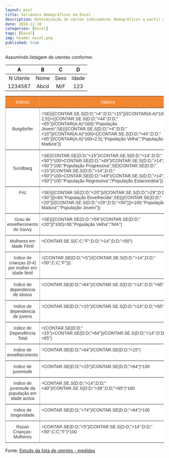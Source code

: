 ```yaml
---
layout: post
title: Variáveis demográficas em Excel
description: Determinação de vários indicadores demográficos a partir de listagem de utentes
date: 2018-12-10
categories: [Excel]
tags: [Excel]
img: header_excel.png
published: true
---
```

Assumindo listagem de utentes conforme:<center>

|     A    |   B  |   C  |   D   |
|:--------:|:----:|:----:|:-----:|
| N Utente | Nome | Sexo | Idade |
| 1234567 | Abcd | M/F | 123 |
</center>

<style type="text/css">
.tg  {border-collapse:collapse;border-spacing:0;border-color:#aaa;}
.tg td{font-family:Arial, sans-serif;font-size:14px;padding:10px 5px;border-style:solid;border-width:1px;overflow:hidden;word-break:normal;border-color:#aaa;color:#333;background-color:#fff;}
.tg th{font-family:Arial, sans-serif;font-size:14px;font-weight:normal;padding:10px 5px;border-style:solid;border-width:1px;overflow:hidden;word-break:normal;border-color:#aaa;color:#fff;background-color:#f38630;}
.tg .tg-c3ow{border-color:inherit;text-align:center;vertical-align:top}
.tg .tg-uys7{border-color:inherit;text-align:center}
.tg .tg-xldj{border-color:inherit;text-align:left}
.tg .tg-0pky{border-color:inherit;text-align:left;vertical-align:top}
</style>
<table class="tg">
  <tr>
    <th class="tg-uys7">Indices</th>
    <th class="tg-uys7">Valores</th>
  </tr>
  <tr>
    <td class="tg-uys7">Burgdorfer</td>
    <td class="tg-xldj">=SE(((CONTAR.SE.S(D:D;">4";D:D;"<15"))/(CONTAR(A:A)*100-2,5))>((CONTAR.SE.S(D:D;">44";D:D;"<65"))/CONTAR(A:A)*100);"População Jovem";SE(((CONTAR.SE.S(D:D;">4";D:D;"<15"))/CONTAR(A:A)*100)<((CONTAR.SE.S(D:D;">44";D:D;"<65"))/CONTAR(A:A)*100+2,5);"População Velha";"População Madura"))</td>
  </tr>
  <tr>
    <td class="tg-uys7">Sundbarg</td>
    <td class="tg-xldj">=SE(CONTAR.SE(D:D;"<15")/CONTAR.SE.S(D:D;">14";D:D;"<50")*100>CONTAR.SE(D:D;">49")/CONTAR.SE.S(D:D;">14";D:D;"<50")*100;"População Progressiva";SE(CONTAR.SE(D:D;"<15")/CONTAR.SE.S(D:D;">14";D:D;"<50")*100>CONTAR.SE(D:D;">49")/CONTAR.SE.S(D:D;">14";D:D;"<50")*100;"População Regressiva";"População Estacionária"))</td>
  </tr>
  <tr>
    <td class="tg-c3ow">Friz</td>
    <td class="tg-0pky">=SE(((CONTAR.SE(D:D;"<20"))/(CONTAR.SE.S(D:D;">29";D:D;"<50")))<60;"População Envelhecida";SE(((CONTAR.SE(D:D;"<20"))/(CONTAR.SE.S(D:D;">29";D:D;"<50")))<160;"População Madura";"População Jovem"))</td>
  </tr>
  <tr>
    <td class="tg-c3ow">Grau de envelhecimento de Sauvy</td>
    <td class="tg-0pky">=SE(((CONTAR.SE(D:D;">59")/CONTAR.SE(D:D;"<20"))*100)>30;"População Velha";"N/A")</td>
  </tr>
  <tr>
    <td class="tg-c3ow">Mulheres em Idade Fértil</td>
    <td class="tg-0pky">=CONTAR.SE.S(C:C;"F";D:D;">14";D:D;"<50")</td>
  </tr>
  <tr>
    <td class="tg-c3ow">Indice de crianças (0-4) por mulher em idade fértil</td>
    <td class="tg-0pky">=(CONTAR.SE(D:D;"<5")/(CONTAR.SE.S(D:D;">14";D:D;"<50";C:C;"F")))</td>
  </tr>
  <tr>
    <td class="tg-c3ow">Indice de dependencia de idosos</td>
    <td class="tg-0pky">=CONTAR.SE(D:D;">64")/CONTAR.SE.S(D:D;">14";D:D;"<65")*100</td>
  </tr>
  <tr>
    <td class="tg-c3ow">Indice de dependencia de jovens</td>
    <td class="tg-0pky">=CONTAR.SE(D:D;"<15")/CONTAR.SE.S(D:D;">14";D:D;"<65")</td>
  </tr>
  <tr>
    <td class="tg-c3ow">Indice de Dependência Total</td>
    <td class="tg-0pky">=(CONTAR.SE(D:D;"<15")+CONTAR.SE(D:D;">64"))/CONTAR.SE.S(D:D;">14";D:D;"<65")</td>
  </tr>
  <tr>
    <td class="tg-c3ow">Indice de envelhecimento</td>
    <td class="tg-0pky">=CONTAR.SE(D:D;">64")/CONTAR.SE(D:D;"<15")</td>
  </tr>
  <tr>
    <td class="tg-c3ow">Indice de juventude</td>
    <td class="tg-0pky">=CONTAR.SE(D:D;"<15")/CONTAR.SE(D:D;">64")*100</td>
  </tr>
  <tr>
    <td class="tg-c3ow">Indice de juventude da população em idade activa</td>
    <td class="tg-0pky">=CONTAR.SE.S(D:D;">14";D:D;"<40")/CONTAR.SE.S(D:D;">39";D:D;"<65")*100</td>
  </tr>
  <tr>
    <td class="tg-c3ow">Indice de longevidade</td>
    <td class="tg-0pky">=CONTAR.SE(D:D;">74")/CONTAR.SE(D:D;">64")*100</td>
  </tr>
  <tr>
    <td class="tg-c3ow">Razao Crianças-Mulheres</td>
    <td class="tg-0pky">=CONTAR.SE(D:D;"<5")/CONTAR.SE.S(D:D;">14";D:D;"<50";C:C;"F")*100</td>
  </tr>
</table>

Fonte: [Estudo da lista de utentes - medidas](https://nunogand.com/2018/07/03/estudo-da-lista-medidas)

